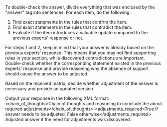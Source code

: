 To double-check the answer, divide everything that was enclosed by the "answer" tag into sentences. For each item, do the following:
1. Find exact statements in the rules that confirm the item.
2. Find exact statements in the rules that contradict the item.
3. Evaluate if the item introduces a valuable update compared to the previous experts' response or not.

For steps 1 and 2, keep in mind that your answer is already based on the previous experts' response. This means that you may not find supporting rules in your section, while discovered contradictions are important. Double-check whether the corresponding statement existed in the previous experts' response and provide reasoning why the absence of support should cause the answer to be adjusted.

Based on the received matrix, decide whether adjustment of the answer is necessary and provide an updated version.

Output your response in the following XML format:
<brainstorm>
  <chain_of_thoughts>Chain of thoughts and reasoning to conclude the about required adjustments</chain_of_thoughts>
  <adjustments_required>True if answer needs to be adjusted, False otherwise</adjustments_required>
  <answer>Adjusted answer if the need for adjustments was discovered.</answer>
</brainstorm>